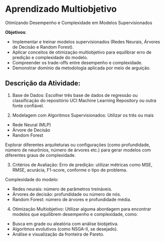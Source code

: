 # Aprendizado Multiobjetivo
Otimizando Desempenho e Complexidade em Modelos Supervisionados

**Objetivos**:
- Implementar e treinar modelos supervisionados (Redes Neurais, Árvores de Decisão e Random Forest).
- Aplicar conceitos de otimização multiobjetivo para equilibrar erro de predição e complexidade do modelo.
- Compreender os trade-offs entre desempenho e complexidade.
- Demonstrar domínio da metodologia aplicada por meio de arguição.

## Descrição da Atividade:

1. Base de Dados:
Escolher três base de dados de regressão ou classificação do repositório UCI Machine Learning Repository ou outra fonte confiável.

2. Modelagem com Algoritmos Supervisionados:
Utilizar os três ou mais
- Rede Neural (MLP)
- Árvore de Decisão
- Random Forest

Explorar diferentes arquiteturas ou configurações (como profundidade, número de neurônios, número de árvores etc.) para gerar modelos com diferentes graus de complexidade.

3. Critérios de Avaliação:
Erro de predição: utilizar métricas como MSE, RMSE, acurácia, F1-score, conforme o tipo de problema.

Complexidade do modelo:
* Redes neurais: número de parâmetros treináveis.
* Árvores de decisão: profundidade ou número de nós.
* Random Forest: número de árvores e profundidade média.

4. Otimização Multiobjetivo:
Utilizar alguma abordagem para encontrar modelos que equilibrem desempenho e complexidade, como:
- Busca em grade ou aleatória com análise biobjetiva.
- Algoritmos evolutivos (como NSGA-II, se desejado).
- Análise e visualização da fronteira de Pareto.
